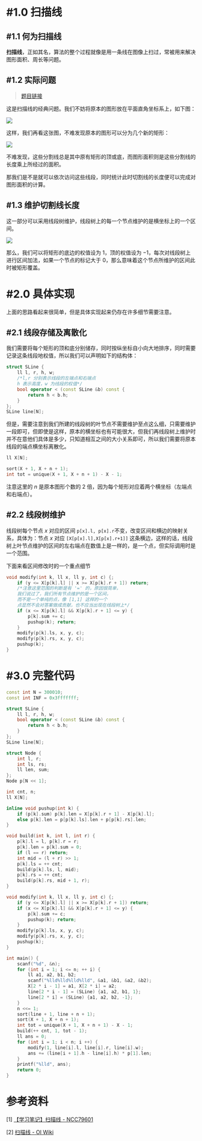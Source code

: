 # #1.0 扫描线

## #1.1 何为扫描线

**扫描线**，正如其名，算法的整个过程就像是用一条线在图像上扫过，常被用来解决图形面积、周长等问题。

## #1.2 实际问题

> [题目链接](https://www.luogu.com.cn/problem/P5490)

这是扫描线的经典问题。我们不妨将原本的图形放在平面直角坐标系上，如下图：

![](https://pic.imgdb.cn/item/60e163e25132923bf8640aa6.png)

这样，我们再看这张图，不难发现原本的图形可以分为几个新的矩形：

![](https://pic.imgdb.cn/item/60e164335132923bf866d90e.png)

不难发现，这些分割线总是其中原有矩形的顶或底，而图形面积则是这些分割线的长度乘上所经过的面积。

那我们是不是就可以依次访问这些线段，同时统计此时切割线的长度便可以完成对图形面积的计算。

## #1.3 维护切割线长度

这一部分可以采用线段树维护，线段树上的每一个节点维护的是横坐标上的一个区间。

![](https://pic.imgdb.cn/item/60e165ae5132923bf873d6f4.png)

那么，我们可以将矩形的底边的权值设为 $1$，顶的权值设为 $-1$，每次对线段树上进行区间加法，如果一个节点的标记大于 $0$，那么意味着这个节点所维护的区间此时被矩形覆盖。

# #2.0 具体实现

上面的思路看起来很简单，但是具体实现起来仍存在许多细节需要注意。

## #2.1 线段存储及离散化

我们需要将每个矩形的顶和底分别储存，同时按纵坐标自小向大地排序，同时需要记录这条线段地权值，所以我们可以声明如下的结构体：

``` cpp
struct SLine {
    ll l, r, h, w;
    /*l,r 分别表示线段的左端点和右端点
    h 表示高度，w 为线段的权值*/
    bool operator < (const SLine &b) const {
        return h < b.h;
    }
};
SLine line[N];
```

但是，需要注意到我们所建的线段树的叶节点不需要维护至点这么细，只需要维护一段即可，但即使是这样，原本的横坐标也有可能很大，但我们再线段树上维护时并不在意他们具体是多少，只知道相互之间的大小关系即可，所以我们需要将原本线段的端点横坐标离散化。

``` cpp
ll X[N];

sort(X + 1, X + n + 1);
int tot = unique(X + 1, X + n + 1) - X - 1;
```

注意这里的 $n$ 是原本图形个数的 $2$ 倍，因为每个矩形对应着两个横坐标（左端点和右端点）。

## #2.2 线段树维护

线段树每个节点 $x$ 对应的区间 `p[x].l, p[x].r`不变，改变区间和横边的映射关系，具体为：节点 $x$ 对应 `[X[p[x].l],X[p[x].r+1]]` 这条横边，这样的话，线段树上叶节点维护的区间的左右端点在数值上是一样的，是一个点，但实际调用时是一个范围。

下面来看区间修改时的一个重点细节

``` cpp
void modify(int k, ll x, ll y, int c) {;
    if (y <= X[p[k].l] || x >= X[p[k].r + 1]) return;
    /*注意这里范围的判断是有 '=' 的，原因很简单，
    我们说过了，我们所有节点维护的是一个区间，
    而不是一个单纯的点，像 [1,1] 这样的一个
    点显然不会对答案做成贡献，也不应当出现在线段树上*/
    if (x <= X[p[k].l] && X[p[k].r + 1] <= y) {
        p[k].sum += c;
        pushup(k); return;
    }
    modify(p[k].ls, x, y, c);
    modify(p[k].rs, x, y, c);
    pushup(k);
}
```

# #3.0 完整代码

``` cpp
const int N = 300010;
const int INF = 0x3fffffff;

struct SLine {
    ll l, r, h, w;
    bool operator < (const SLine &b) const {
        return h < b.h;
    }
};
SLine line[N];

struct Node {
    int l, r;
    int ls, rs;
    ll len, sum;
};
Node p[N << 1];

int cnt, n;
ll X[N];

inline void pushup(int k) {
    if (p[k].sum) p[k].len = X[p[k].r + 1] - X[p[k].l];
    else p[k].len = p[p[k].ls].len + p[p[k].rs].len;
}

void build(int k, int l, int r) {
    p[k].l = l, p[k].r = r;
    p[k].len = p[k].sum = 0;
    if (l == r) return;
    int mid = (l + r) >> 1;
    p[k].ls = ++ cnt;
    build(p[k].ls, l, mid);
    p[k].rs = ++ cnt;
    build(p[k].rs, mid + 1, r);
}

void modify(int k, ll x, ll y, int c) {;
    if (y <= X[p[k].l] || x >= X[p[k].r + 1]) return;
    if (x <= X[p[k].l] && X[p[k].r + 1] <= y) {
        p[k].sum += c;
        pushup(k); return;
    }
    modify(p[k].ls, x, y, c);
    modify(p[k].rs, x, y, c);
    pushup(k);
}

int main() {
    scanf("%d", &n);
    for (int i = 1; i <= n; ++ i) {
        ll a1, a2, b1, b2;
        scanf("%lld%lld%lld%lld", &a1, &b1, &a2, &b2);
        X[2 * i - 1] = a1, X[2 * i] = a2;
        line[2 * i - 1] = (SLine) {a1, a2, b1, 1};
        line[2 * i] = (SLine) {a1, a2, b2, -1};
    }
    n <<= 1;
    sort(line + 1, line + n + 1);
    sort(X + 1, X + n + 1);
    int tot = unique(X + 1, X + n + 1) - X - 1;
    build(++ cnt, 1, tot - 1);
    ll ans = 0;
    for (int i = 1; i < n; i ++) {
        modify(1, line[i].l, line[i].r, line[i].w);
        ans += (line[i + 1].h - line[i].h) * p[1].len;
    }
    printf("%lld", ans);
    return 0;
}
```

# 参考资料

[1] [【学习笔记】扫描线 - NCC79601](https://ncc79601.blog.luogu.org/scan-line)

[2] [扫描线 - OI Wiki](https://oi-wiki.net/geometry/scanning/)